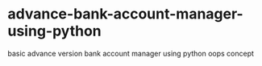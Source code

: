 # advance-bank-account-manager-using-python

basic advance version bank account manager using python oops concept 
